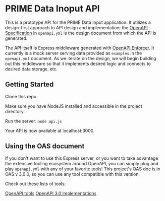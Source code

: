 # PRIME Data Inoput API

This is a prototype API for the PRIME Data Input application. It utilizes a design-first approach to API design and implementation: the [OpenAPI Specification](https://www.openapis.org/) in `openapi.yml` is the design document from which the API is generated. 

The API itself is Express middleware generated with [OpenAPI Enforcer](https://github.com/byu-oit/openapi-enforcer). It currently is a mock server serving data provided as `examples` in the `openapi.yml` document. As we iterate on the design, we will begin building out this middleware so that it implements desired logic and connects to desired data storage, etc.

## Getting Started

Clone this repo. 

Make sure you have NodeJS installed and accessible in the project directory.

Run the server: `node api.js`

Your API is now available at localhost:3000.

## Using the OAS document

If you don't want to use this Express server, or you want to take advantage the extensive tooling ecosystem around OpenAPI, you can simply plug and play `openapi.yml` with any of your favorite tools! This project's OAS doc is in OAS v 3.0.0, so you can use any tool compatible with this version.

Check out these lists of tools:

[OpenAPI.tools](https://openapi.tools/)
[OpenAPI 3.0 Implementations](https://github.com/OAI/OpenAPI-Specification/blob/master/IMPLEMENTATIONS.md)
